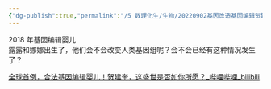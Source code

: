 ```yaml
---
{"dg-publish":true,"permalink":"/5 数理化生/生物/20220902基因改造基因编辑贺建奎露露娜娜/","title":"20220902基因改造基因编辑贺建奎露露娜娜"}
---
```



2018 年基因编辑婴儿  
露露和娜娜出生了，他们会不会改变人类基因组呢？会不会已经有这种情况发生了？

[全球首例，合法基因编辑婴儿！贺建奎，这盛世是否如你所愿？\_哔哩哔哩\_bilibili](https://www.bilibili.com/video/BV1bDjSzJEZr/?spm_id_from=333.1007.tianma.1-2-2.click&vd_source=20cb3e7c6ad3d64f0eb2d763ff005080)